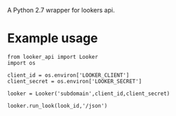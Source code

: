 A Python 2.7 wrapper for lookers api.

# Example usage

```
from looker_api import Looker
import os

client_id = os.environ['LOOKER_CLIENT']
client_secret = os.environ['LOOKER_SECRET']

looker = Looker('subdomain',client_id,client_secret)

looker.run_look(look_id,'/json')
```